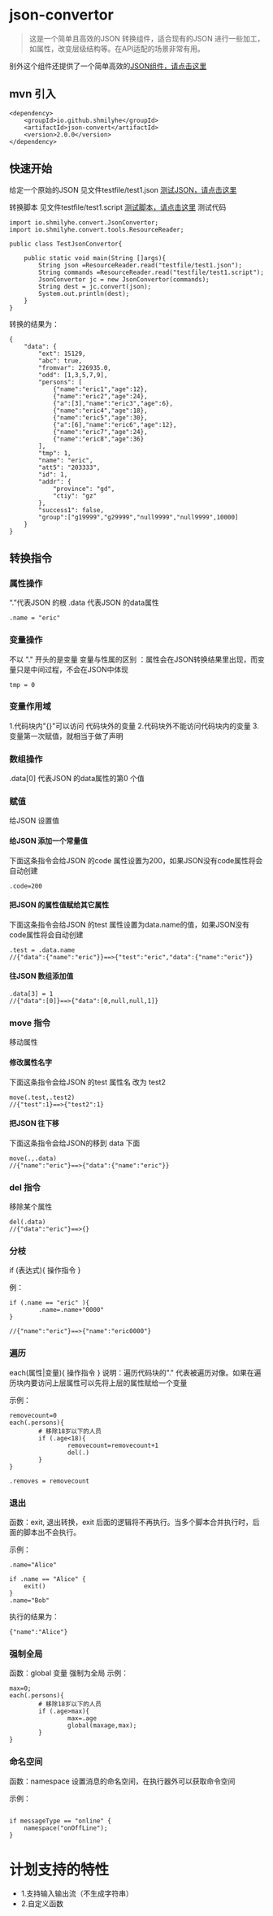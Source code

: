 # json-convertor

> 这是一个简单且高效的JSON 转换组件，适合现有的JSON 进行一些加工，如属性，改变层级结构等。在API适配的场景非常有用。



别外这个组件还提供了一个简单高效的[JSON组件，请点击这里](json.md "JSON组件")

## mvn 引入
```
<dependency>
	<groupId>io.github.shmilyhe</groupId>
	<artifactId>json-convert</artifactId>
	<version>2.0.0</version>
</dependency>
```

## 快速开始

给定一个原始的JSON
见文件testfile/test1.json
[测试JSON，请点击这里](testfile/test1.json "测试JSON")

转换脚本
见文件testfile/test1.script
[测试脚本，请点击这里](testfile/test1.script "测试脚本")
测试代码
```
import io.shmilyhe.convert.JsonConvertor;
import io.shmilyhe.convert.tools.ResourceReader;

public class TestJsonConvertor{

    public static void main(String []args){
        String json =ResourceReader.read("testfile/test1.json");
        String commands =ResourceReader.read("testfile/test1.script");
        JsonConvertor jc = new JsonConvertor(commands);
        String dest = jc.convert(json);
        System.out.println(dest);
    }
}
```
转换的结果为：
```
{
    "data": {
        "ext": 15129,
        "abc": true,
        "fromvar": 226935.0,
        "odd": [1,3,5,7,9],
        "persons": [
            {"name":"eric1","age":12},
            {"name":"eric2","age":24},
            {"a":[3],"name":"eric3","age":6},
            {"name":"eric4","age":18},
            {"name":"eric5","age":30},
            {"a":[6],"name":"eric6","age":12},
            {"name":"eric7","age":24},
            {"name":"eric8","age":36}
        ],
        "tmp": 1,
        "name": "eric",
        "att5": "203333",
        "id": 1,
        "addr": {
            "province": "gd",
            "ctiy": "gz"
        },
        "success1": false,
        "group":["g19999","g29999","null9999","null9999",10000]
    }
}
```




## 转换指令

### 属性操作
“.”代表JSON 的根
.data 代表JSON 的data属性

```
.name = "eric"
```

### 变量操作
不以 "." 开头的是变量
变量与性属的区别 ：属性会在JSON转换结果里出现，而变量只是中间过程，不会在JSON中体现

```
tmp = 0
```
### 变量作用域
1.代码块内"{}"可以访问 代码块外的变量 
2.代码块外不能访问代码块内的变量
3.变量第一次赋值，就相当于做了声明

### 数组操作  
.data[0] 代表JSON 的data属性的第0 个值

### 赋值
给JSON 设置值

#### 给JSON 添加一个常量值

下面这条指令会给JSON 的code 属性设置为200，如果JSON没有code属性将会自动创建
```
.code=200
```

#### 把JSON 的属性值赋给其它属性
下面这条指令会给JSON 的test 属性设置为data.name的值，如果JSON没有code属性将会自动创建
```
.test = .data.name
//{"data":{"name":"eric"}}==>{"test":"eric","data":{"name":"eric"}}
```
#### 往JSON 数组添加值
```
.data[3] = 1
//{"data":[0]}==>{"data":[0,null,null,1]}
```

### move 指令
移动属性

#### 修改属性名字
下面这条指令会给JSON 的test 属性名 改为 test2
```
move(.test,.test2)
//{"test":1}==>{"test2":1}
```

#### 把JSON 往下移
下面这条指令会给JSON的移到 data 下面

```
move(.,.data)
//{"name":"eric"}==>{"data":{"name":"eric"}}
```

### del 指令
移除某个属性

```
del(.data)
//{"data":"eric"}==>{}
```

### 分枝
if (表达式){
        操作指令
}

例：
```
if (.name == "eric" ){
        .name=.name+"0000"
}

//{"name":"eric"}==>{"name":"eric0000"}
```

### 遍历
each(属性|变量){
        操作指令
}
说明：遍历代码块的"." 代表被遍历对像。如果在遍历块内要访问上层属性可以先将上层的属性赋给一个变量

示例：
```
removecount=0
each(.persons){
        # 移除18岁以下的人员
        if (.age<18){
                removecount=removecount+1
                del(.)
        }
}

.removes = removecount

```
### 退出
函数：exit,
退出转换，exit 后面的逻辑将不再执行。当多个脚本合并执行时，后面的脚本出不会执行。

示例：
```
.name="Alice"

if .name == "Alice" {
    exit()
}
.name="Bob"

```
执行的结果为：
```
{"name":"Alice"}
```

### 强制全局
函数：global
变量 强制为全局
示例：
```
max=0;
each(.persons){
        # 移除18岁以下的人员
        if (.age>max){
                max=.age
                global(maxage,max);
        }
}
```

### 命名空间
函数：namespace
设置消息的命名空间，在执行器外可以获取命令空间

示例：
```

if messageType == "online" {
    namespace("onOffLine");
}

```



# 计划支持的特性
* 1.支持输入输出流（不生成字符串）
* 2.自定义函数




